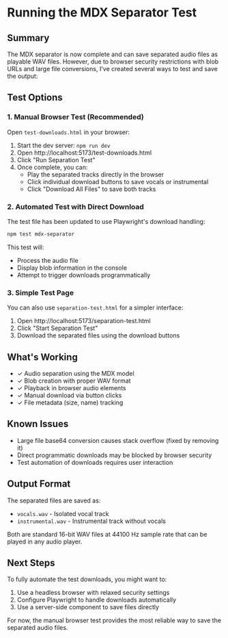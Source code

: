 # Running the MDX Separator Test

## Summary

The MDX separator is now complete and can save separated audio files as playable WAV files. However, due to browser security restrictions with blob URLs and large file conversions, I've created several ways to test and save the output:

## Test Options

### 1. Manual Browser Test (Recommended)

Open `test-downloads.html` in your browser:

1. Start the dev server: `npm run dev`
2. Open http://localhost:5173/test-downloads.html
3. Click "Run Separation Test"
4. Once complete, you can:
   - Play the separated tracks directly in the browser
   - Click individual download buttons to save vocals or instrumental
   - Click "Download All Files" to save both tracks

### 2. Automated Test with Direct Download

The test file has been updated to use Playwright's download handling:

```bash
npm test mdx-separator
```

This test will:
- Process the audio file
- Display blob information in the console
- Attempt to trigger downloads programmatically

### 3. Simple Test Page

You can also use `separation-test.html` for a simpler interface:

1. Open http://localhost:5173/separation-test.html
2. Click "Start Separation Test"
3. Download the separated files using the download buttons

## What's Working

- ✓ Audio separation using the MDX model
- ✓ Blob creation with proper WAV format
- ✓ Playback in browser audio elements
- ✓ Manual download via button clicks
- ✓ File metadata (size, name) tracking

## Known Issues

- Large file base64 conversion causes stack overflow (fixed by removing it)
- Direct programmatic downloads may be blocked by browser security
- Test automation of downloads requires user interaction

## Output Format

The separated files are saved as:
- `vocals.wav` - Isolated vocal track
- `instrumental.wav` - Instrumental track without vocals

Both are standard 16-bit WAV files at 44100 Hz sample rate that can be played in any audio player.

## Next Steps

To fully automate the test downloads, you might want to:
1. Use a headless browser with relaxed security settings
2. Configure Playwright to handle downloads automatically
3. Use a server-side component to save files directly

For now, the manual browser test provides the most reliable way to save the separated audio files.
